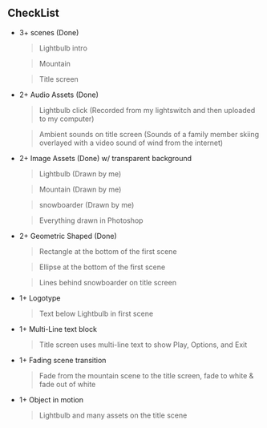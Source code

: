 ## CheckList
- 3+ scenes (Done)
    > Lightbulb intro

    > Mountain

    > Title screen

- 2+ Audio Assets (Done)
    > Lightbulb click (Recorded from my lightswitch and then uploaded to my computer)

    > Ambient sounds on title screen (Sounds of a family member skiing overlayed with a video sound of wind from the internet)

- 2+ Image Assets (Done) w/ transparent background
    > Lightbulb (Drawn by me)

    > Mountain (Drawn by me)

    > snowboarder (Drawn by me)

    > Everything drawn in Photoshop

- 2+ Geometric Shaped (Done)
    > Rectangle at the bottom of the first scene

    > Ellipse at the bottom of the first scene

    > Lines behind snowboarder on title screen

- 1+ Logotype
    > Text below Lightbulb in first scene

- 1+ Multi-Line text block
    > Title screen uses multi-line text to show Play, Options, and Exit

- 1+ Fading scene transition
    > Fade from the mountain scene to the title screen, fade to white & fade out of white

- 1+ Object in motion
    > Lightbulb and many assets on the title scene
    